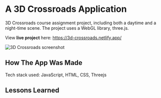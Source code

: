 # A 3D Crossroads Application
3D Crossroads course assignment project, including both a daytime and a night-time scene. 
The project uses a WebGL library, three.js. 

View **live project** here: https://3d-crossroads.netlify.app/

![3D Crossroads screenshot](https://i.ibb.co/5nWTBmk/img-3-D-crossroads.png)


## How The App Was Made
Tech stack used: JavaScript, HTML, CSS, Threejs

## Lessons Learned
